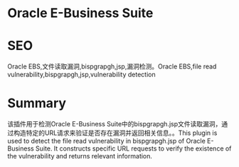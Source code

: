 # Oracle E-Business Suite
# SEO
Oracle EBS,文件读取漏洞,bispgrapgh,jsp,漏洞检测。Oracle EBS,file read vulnerability,bispgrapgh,jsp,vulnerability detection
# Summary
该插件用于检测Oracle E-Business Suite中的bispgrapgh.jsp文件读取漏洞，通过构造特定的URL请求来验证是否存在漏洞并返回相关信息。。This plugin is used to detect the file read vulnerability in bispgrapgh.jsp of Oracle E-Business Suite. It constructs specific URL requests to verify the existence of the vulnerability and returns relevant information.
